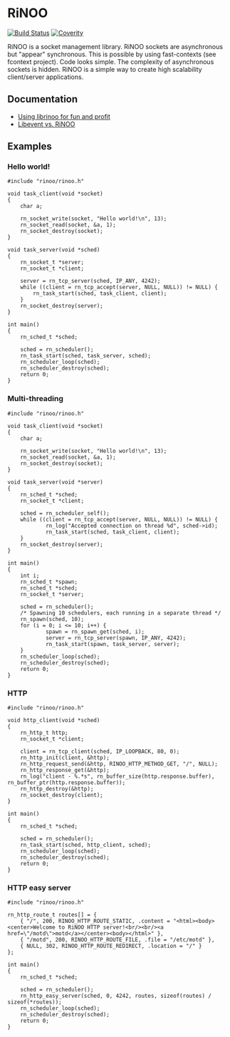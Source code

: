 # RiNOO
[![Build Status](https://drone.io/github.com/reginaldl/librinoo/status.png)](https://drone.io/github.com/reginaldl/librinoo/latest)
[![Coverity](https://scan.coverity.com/projects/2835/badge.svg)](https://scan.coverity.com/projects/2835)

RiNOO is a socket management library. RiNOO sockets are asynchronous but "appear" synchronous.
This is possible by using fast-contexts (see fcontext project). Code looks simple. The complexity
of asynchronous sockets is hidden.
RiNOO is a simple way to create high scalability client/server applications.

## Documentation

* [Using librinoo for fun and profit](https://github.com/reginaldl/librinoo/wiki/Using-librinoo-for-fun-and-profit)
* [Libevent vs. RiNOO](https://github.com/reginaldl/librinoo/wiki/Libevent-vs.-RiNOO)

## Examples

### Hello world!

    #include "rinoo/rinoo.h"

    void task_client(void *socket)
    {
    	char a;

    	rn_socket_write(socket, "Hello world!\n", 13);
    	rn_socket_read(socket, &a, 1);
    	rn_socket_destroy(socket);
    }

    void task_server(void *sched)
    {
    	rn_socket_t *server;
    	rn_socket_t *client;

    	server = rn_tcp_server(sched, IP_ANY, 4242);
    	while ((client = rn_tcp_accept(server, NULL, NULL)) != NULL) {
    		rn_task_start(sched, task_client, client);
    	}
    	rn_socket_destroy(server);
    }

    int main()
    {
    	rn_sched_t *sched;

    	sched = rn_scheduler();
    	rn_task_start(sched, task_server, sched);
    	rn_scheduler_loop(sched);
    	rn_scheduler_destroy(sched);
    	return 0;
    }

### Multi-threading

    #include "rinoo/rinoo.h"

    void task_client(void *socket)
    {
    	char a;

    	rn_socket_write(socket, "Hello world!\n", 13);
    	rn_socket_read(socket, &a, 1);
    	rn_socket_destroy(socket);
    }

    void task_server(void *server)
    {
        rn_sched_t *sched;
    	rn_socket_t *client;

        sched = rn_scheduler_self();
    	while ((client = rn_tcp_accept(server, NULL, NULL)) != NULL) {
                rn_log("Accepted connection on thread %d", sched->id);
                rn_task_start(sched, task_client, client);
    	}
    	rn_socket_destroy(server);
    }

    int main()
    {
        int i;
    	rn_sched_t *spawn;
    	rn_sched_t *sched;
    	rn_socket_t *server;

    	sched = rn_scheduler();
        /* Spawning 10 schedulers, each running in a separate thread */
        rn_spawn(sched, 10);
        for (i = 0; i <= 10; i++) {
                spawn = rn_spawn_get(sched, i);
                server = rn_tcp_server(spawn, IP_ANY, 4242);
                rn_task_start(spawn, task_server, server);
        }
    	rn_scheduler_loop(sched);
    	rn_scheduler_destroy(sched);
    	return 0;
    }

### HTTP

    #include "rinoo/rinoo.h"

    void http_client(void *sched)
    {
        rn_http_t http;
        rn_socket_t *client;

        client = rn_tcp_client(sched, IP_LOOPBACK, 80, 0);
        rn_http_init(client, &http);
        rn_http_request_send(&http, RINOO_HTTP_METHOD_GET, "/", NULL);
        rn_http_response_get(&http);
        rn_log("client - %.*s", rn_buffer_size(http.response.buffer), rn_buffer_ptr(http.response.buffer));
        rn_http_destroy(&http);
        rn_socket_destroy(client);
    }

    int main()
    {
        rn_sched_t *sched;

        sched = rn_scheduler();
        rn_task_start(sched, http_client, sched);
        rn_scheduler_loop(sched);
        rn_scheduler_destroy(sched);
        return 0;
    }

### HTTP easy server

    #include "rinoo/rinoo.h"

    rn_http_route_t routes[] = {
        { "/", 200, RINOO_HTTP_ROUTE_STATIC, .content = "<html><body><center>Welcome to RiNOO HTTP server!<br/><br/><a href=\"/motd\">motd</a></center><body></html>" },
        { "/motd", 200, RINOO_HTTP_ROUTE_FILE, .file = "/etc/motd" },
        { NULL, 302, RINOO_HTTP_ROUTE_REDIRECT, .location = "/" }
    };

    int main()
    {
        rn_sched_t *sched;

        sched = rn_scheduler();
        rn_http_easy_server(sched, 0, 4242, routes, sizeof(routes) / sizeof(*routes));
        rn_scheduler_loop(sched);
        rn_scheduler_destroy(sched);
        return 0;
    }
